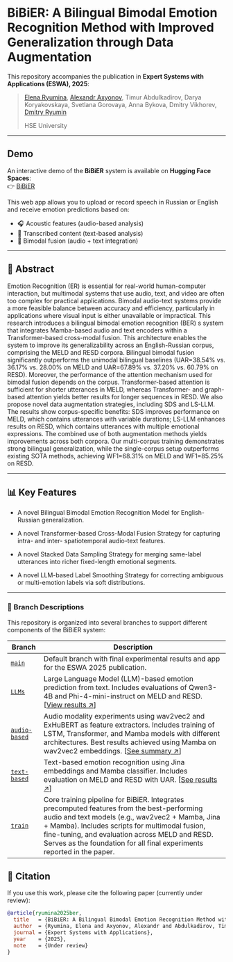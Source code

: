 # BiBiER: A Bilingual Bimodal Emotion Recognition Method with Improved Generalization through Data Augmentation

This repository accompanies the publication in **Expert Systems with Applications (ESWA), 2025**:

> [Elena Ryumina](https://scholar.google.com/citations?user=DOBkQssAAAAJ), [Alexandr Axyonov](https://scholar.google.com/citations?user=Hs95wd4AAAAJ), Timur Abdulkadirov, Darya Koryakovskaya, Svetlana Gorovaya, Anna Bykova, Dmitry Vikhorev, [Dmitry Ryumin](https://scholar.google.com/citations?user=LrTIp5IAAAAJ)
> 
> HSE University

---

## Demo

An interactive demo of the **BiBiER** system is available on **Hugging Face Spaces**:  
👉 [BiBiER](https://huggingface.co/spaces/DmitryRyumin/BiBiER)

This web app allows you to upload or record speech in Russian or English and receive emotion predictions based on:
- 🎧 Acoustic features (audio-based analysis)
- 📝 Transcribed content (text-based analysis)
- 🔄 Bimodal fusion (audio + text integration)

---

## 🧠 Abstract

Emotion Recognition (ER) is essential for real-world human-computer interaction, but multimodal systems that use audio, text, and video are often too complex for practical applications. Bimodal audio-text systems provide a more feasible balance between accuracy and efficiency, particularly in applications where visual input is either unavailable or impractical. This research introduces a bilingual bimodal emotion recognition (BER) s system that integrates Mamba-based audio and text encoders within a Transformer-based cross-modal fusion. This architecture enables the system to improve its generalizability across an English-Russian corpus, comprising the MELD and RESD corpora. Bilingual bimodal fusion significantly outperforms the unimodal bilingual baselines (UAR=38.54% vs. 36.17% vs. 28.00% on MELD and UAR=67.89% vs. 37.20% vs. 60.79% on RESD). Moreover, the performance of the attention mechanism used for bimodal fusion depends on the corpus. Transformer-based attention is sufficient for shorter utterances in MELD, whereas Transformer- and graph-based attention yields better results for longer sequences in RESD. We also propose novel data augmentation strategies, including SDS and LS-LLM. The results show corpus-specific benefits: SDS improves performance on MELD, which contains utterances with variable durations; LS-LLM enhances results on RESD, which contains utterances with multiple emotional expressions. The combined use of both augmentation methods yields improvements across both corpora. Our multi-corpus training demonstrates strong bilingual generalization, while the single-corpus setup outperforms existing SOTA methods, achieving WF1=68.31% on MELD and WF1=85.25% on RESD.

---

## 📊 Key Features

- A novel Bilingual Bimodal Emotion Recognition Model for English-Russian generalization.

- A novel Transformer-based Cross-Modal Fusion Strategy for capturing intra- and inter- spatiotemporal audio-text features.

- A novel Stacked Data Sampling Strategy for merging same-label utterances into richer fixed-length emotional segments.

- A novel LLM-based Label Smoothing Strategy for correcting ambiguous or multi-emotion labels via soft distributions.

---

### 🧪 Branch Descriptions

This repository is organized into several branches to support different components of the BiBiER system:

| Branch | Description |
|--------|-------------|
| [`main`](https://github.com/LEYA-HSE/ESWA_2025/tree/main) | Default branch with final experimental results and app for the ESWA 2025 publication. |
| [`LLMs`](https://github.com/LEYA-HSE/ESWA_2025/tree/LLMs) | Large Language Model (LLM)-based emotion prediction from text. Includes evaluations of Qwen3-4B and Phi-4-mini-instruct on MELD and RESD. [[View results ↗](https://github.com/LEYA-HSE/ESWA_2025/tree/LLMs)] |
| [`audio-based`](https://github.com/LEYA-HSE/ESWA_2025/tree/audio-based) | Audio modality experiments using wav2vec2 and ExHuBERT as feature extractors. Includes training of LSTM, Transformer, and Mamba models with different architectures. Best results achieved using Mamba on wav2vec2 embeddings. [[See summary ↗](https://github.com/LEYA-HSE/ESWA_2025/tree/audio-based)] |
| [`text-based`](https://github.com/LEYA-HSE/ESWA_2025/tree/text-based) | Text-based emotion recognition using Jina embeddings and Mamba classifier. Includes evaluation on MELD and RESD with UAR. [[See results ↗](https://github.com/LEYA-HSE/ESWA_2025/tree/text-based)] |
| [`train`](https://github.com/LEYA-HSE/ESWA_2025/tree/train) | Core training pipeline for BiBiER. Integrates precomputed features from the best-performing audio and text models (e.g., wav2vec2 + Mamba, Jina + Mamba). Includes scripts for multimodal fusion, fine-tuning, and evaluation across MELD and RESD. Serves as the foundation for all final experiments reported in the paper. |

## 📝 Citation

If you use this work, please cite the following paper (currently under review):

```bibtex
@article{ryumina2025ber,
  title   = {BiBiER: A Bilingual Bimodal Emotion Recognition Method with Improved Generalization through Data Augmentation},
  author  = {Ryumina, Elena and Axyonov, Alexandr and Abdulkadirov, Timur and Koryakovskaya, Darya and Gorovaya, Svetlana and Bykova, Anna and Vikhorev, Dmitry and Ryumin, Dmitry},
  journal = {Expert Systems with Applications},
  year    = {2025},
  note    = {Under review}
}

